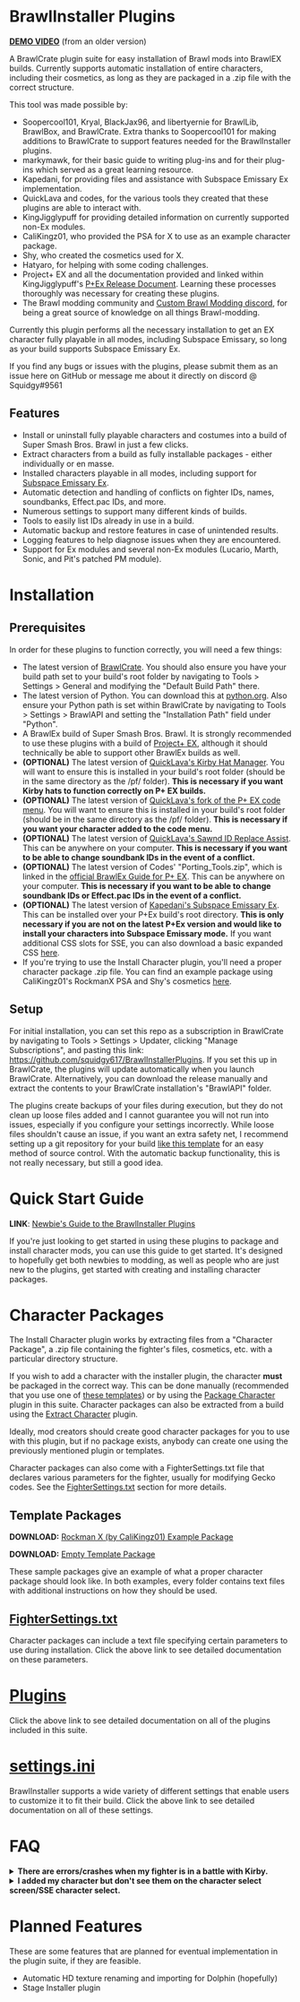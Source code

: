 # BrawlInstaller Plugins

[**DEMO VIDEO**](https://youtu.be/V6-cjuVhC80) (from an older version)

A BrawlCrate plugin suite for easy installation of Brawl mods into BrawlEX builds. Currently supports automatic installation of entire characters, including their cosmetics, as long as they are packaged in a .zip file with the correct structure.

This tool was made possible by:
- Soopercool101, Kryal, BlackJax96, and libertyernie for BrawlLib, BrawlBox, and BrawlCrate. Extra thanks to Soopercool101 for making additions to BrawlCrate to support features needed for the BrawlInstaller plugins.
- markymawk, for their basic guide to writing plug-ins and for their plug-ins which served as a great learning resource.
- Kapedani, for providing files and assistance with Subspace Emissary Ex implementation.
- QuickLava and codes, for the various tools they created that these plugins are able to interact with.
- KingJigglypuff for providing detailed information on currently supported non-Ex modules.
- CaliKingz01, who provided the PSA for X to use as an example character package.
- Shy, who created the cosmetics used for X.
- Hatyaro, for helping with some coding challenges.
- Project+ EX and all the documentation provided and linked within KingJigglypuff's [P+Ex Release Document](https://docs.google.com/document/d/1mAoVGymOkL3FwiMxfEt1V24qxnAWiO8I66G3zlU0ij8/edit?usp=sharing). Learning these processes thoroughly was necessary for creating these plugins.
- The Brawl modding community and [Custom Brawl Modding discord](https://discord.gg/GbxJhbv), for being a great source of knowledge on all things Brawl-modding.

Currently this plugin performs all the necessary installation to get an EX character fully playable in all modes, including Subspace Emissary, so long as your build supports Subspace Emissary Ex.

If you find any bugs or issues with the plugins, please submit them as an issue here on GitHub or message me about it directly on discord @ Squidgy#9561

## Features
- Install or uninstall fully playable characters and costumes into a build of Super Smash Bros. Brawl in just a few clicks.
- Extract characters from a build as fully installable packages - either individually or en masse.
- Installed characters playable in all modes, including support for [Subspace Emissary Ex](https://github.com/Sammi-Husky/BrawlEx/releases).
- Automatic detection and handling of conflicts on fighter IDs, names, soundbanks, Effect.pac IDs, and more.
- Numerous settings to support many different kinds of builds.
- Tools to easily list IDs already in use in a build.
- Automatic backup and restore features in case of unintended results.
- Logging features to help diagnose issues when they are encountered.
- Support for Ex modules and several non-Ex modules (Lucario, Marth, Sonic, and Pit's patched PM module).

# Installation
## Prerequisites
In order for these plugins to function correctly, you will need a few things:
- The latest version of [BrawlCrate](https://github.com/soopercool101/BrawlCrate). You should also ensure you have your build path set to your build's root folder by navigating to Tools > Settings > General and modifying the "Default Build Path" there.
- The latest version of Python. You can download this at [python.org](https://www.python.org/). Also ensure your Python path is set within BrawlCrate by navigating to Tools > Settings > BrawlAPI and setting the "Installation Path" field under "Python".
- A BrawlEx build of Super Smash Bros. Brawl. It is strongly recommended to use these plugins with a build of [Project+ EX](https://docs.google.com/document/d/1mAoVGymOkL3FwiMxfEt1V24qxnAWiO8I66G3zlU0ij8/edit?usp=sharing), although it should technically be able to support other BrawlEx builds as well.
- **(OPTIONAL)** The latest version of [QuickLava's Kirby Hat Manager](https://github.com/QuickLava/lavaKirbyHatManager). You will want to ensure this is installed in your build's root folder (should be in the same directory as the /pf/ folder). **This is necessary if you want Kirby hats to function correctly on P+ EX builds.**
- **(OPTIONAL)** The latest version of [QuickLava's fork of the P+ EX code menu](https://github.com/QuickLava/PowerPC-Assembly-Functions). You will want to ensure this is installed in your build's root folder (should be in the same directory as the /pf/ folder). **This is necessary if you want your character added to the code menu.**
- **(OPTIONAL)** The latest version of [QuickLava's Sawnd ID Replace Assist](https://github.com/QuickLava/lavaSawndIDReplaceAssist). This can be anywhere on your computer. **This is necessary if you want to be able to change soundbank IDs in the event of a conflict.**
- **(OPTIONAL)** The latest version of Codes' "Porting_Tools.zip", which is linked in the [official BrawlEx Guide for P+ EX](https://docs.google.com/document/d/1ZoL_qDcwUpUXg82cKaUp-6D_AcfpFctoW6GXFY74_0k/edit#). This can be anywhere on your computer. **This is necessary if you want to be able to change soundbank IDs or Effect.pac IDs in the event of a conflict.**
- **(OPTIONAL)** The latest version of [Kapedani's Subspace Emissary Ex](https://github.com/Sammi-Husky/BrawlEx/releases). This can be installed over your P+Ex build's root directory. **This is only necessary if you are not on the latest P+Ex version and would like to install your characters into Subspace Emissary mode.** If you want additional CSS slots for SSE, you can also download a basic expanded CSS [here](https://www.mediafire.com/file/b509fjbg3l3buqj/Expanded_SSE_CSS.zip/file).
- If you're trying to use the Install Character plugin, you'll need a proper character package .zip file. You can find an example package using CaliKingz01's RockmanX PSA and Shy's cosmetics [here](https://github.com/squidgy617/BrawlInstallerPlugins#template-packages).

## Setup
For initial installation, you can set this repo as a subscription in BrawlCrate by navigating to Tools > Settings > Updater, clicking "Manage Subscriptions", and pasting this link: https://github.com/squidgy617/BrawlInstallerPlugins. If you set this up in BrawlCrate, the plugins will update automatically when you launch BrawlCrate. Alternatively, you can download the release manually and extract the contents to your BrawlCrate installation's "BrawlAPI" folder.

The plugins create backups of your files during execution, but they do not clean up loose files added and I cannot guarantee you will not run into issues, especially if you configure your settings incorrectly. While loose files shouldn't cause an issue, if you want an extra safety net, I recommend setting up a git repository for your build [like this template](https://github.com/jlambert360/PPlus-Build-Template) for an easy method of source control. With the automatic backup functionality, this is not really necessary, but still a good idea.

# Quick Start Guide

**LINK**: [Newbie's Guide to the BrawlInstaller Plugins](https://docs.google.com/document/d/1RcAqzS9IHzQcrtHKspC7qbBB0he9_H69GB6BGLXduJw/edit?usp=sharing)

If you're just looking to get started in using these plugins to package and install character mods, you can use this guide to get started. It's designed to hopefully get both newbies to modding, as well as people who are just new to the plugins, get started with creating and installing character packages.

# Character Packages

The Install Character plugin works by extracting files from a "Character Package", a .zip file containing the fighter's files, cosmetics, etc. with a particular directory structure.

If you wish to add a character with the installer plugin, the character **must** be packaged in the correct way. This can be done manually (recommended that you use one of [these templates](https://github.com/squidgy617/BrawlInstallerPlugins#template-packages)) or by using the [Package Character](
https://github.com/squidgy617/BrawlInstallerPlugins/wiki/Plugins#package-character) plugin in this suite. Character packages can also be extracted from a build using the [Extract Character](https://github.com/squidgy617/BrawlInstallerPlugins/wiki/Plugins#extract-character) plugin.

Ideally, mod creators should create good character packages for you to use with this plugin, but if no package exists, anybody can create one using the previously mentioned plugin or templates.

Character packages can also come with a FighterSettings.txt file that declares various parameters for the fighter, usually for modifying Gecko codes. See the [FighterSettings.txt](https://github.com/squidgy617/BrawlInstallerPlugins/wiki/Character-Packages#fightersettingstxt) section for more details.

## Template Packages
**DOWNLOAD:** [Rockman X (by CaliKingz01) Example Package](https://www.mediafire.com/file/qnx8p14ivsb3rxo/RockmanX_by_CaliKingz01.zip/file)

**DOWNLOAD:** [Empty Template Package](https://www.mediafire.com/file/xd1212mwl5aq6tk/Template.zip/file)

These sample packages give an example of what a proper character package should look like. In both examples, every folder contains text files with additional instructions on how they should be used.

## [FighterSettings.txt](https://github.com/squidgy617/BrawlInstallerPlugins/wiki/Character-Packages#fightersettingstxt)
Character packages can include a text file specifying certain parameters to use during installation. Click the above link to see detailed documentation on these parameters.

# [Plugins](https://github.com/squidgy617/BrawlInstallerPlugins/wiki/Plugins)

Click the above link to see detailed documentation on all of the plugins included in this suite.

# [settings.ini](https://github.com/squidgy617/BrawlInstallerPlugins/wiki/Settings)

BrawlInstaller supports a wide variety of different settings that enable users to customize it to fit their build. Click the above link to see detailed documentation on all of these settings.

# FAQ
<details>
<summary><b>There are errors/crashes when my fighter is in a battle with Kirby.</b></summary>

This is not something BrawlInstaller can account for, but is actually a known issue with the KirbyHatEx system. The system is still not entirely stable, and not everything is known about how the hats interact with different fighters and IDs. Most likely, the cause is either an incompatibility with your character, your chosen ID, the chosen base fighter ID for the Kirby hat, or a combination of the three. If you run into Kirby-related issues, try uninstalling your character and reinstalling them to a different fighter ID or installing them with a different base fighter ID for their Kirby hat.
</details>

<details>
<summary><b>I added my character but don't see them on the character select screen/SSE character select.</b></summary>

This usually means one of two things - one, your build is not configured to use CSSRoster.dat, or two, you ran out of animated CSS slots in your build. If you're using P+Ex, the roster will only automatically expand up to a certain number of slots, and other builds may not even have the roster automatically expanding. In such a case, you'll have to expand it manually, which can be done in a similar manner to the steps outlined in [this guide](https://docs.google.com/document/d/14XJvGTD8WhBj17VcTE46cEsAW6g45MgPipQq6_BLDcE/edit). (see section Animate more CSS slots into selchar)

For your SSE CSS, you can either follow the steps outlined in [this guide](https://docs.google.com/document/d/1bwzccf8lhwVu3ZAv8oLBXM3qSXODmbu1kqIv7obosto/edit) (see sections Altering the Number of CSS Icons per Row and Editing the Subspace CSS Animation) or you can download a very basic expanded SSE CSS [here](https://www.mediafire.com/file/b509fjbg3l3buqj/Expanded_SSE_CSS.zip/file). This expanded CSS supports up to 72 slots.
</details>

# Planned Features
These are some features that are planned for eventual implementation in the plugin suite, if they are feasible.
- Automatic HD texture renaming and importing for Dolphin (hopefully)
- Stage Installer plugin

